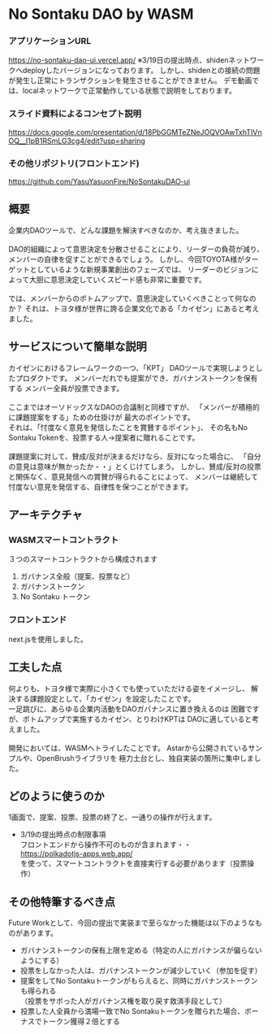 # No Sontaku DAO by WASM

### アプリケーションURL
https://no-sontaku-dao-ui.vercel.app/
※3/19日の提出時点、shidenネットワークへdeployしたバージョンになっております。
しかし、shidenとの接続の問題が発生し正常にトランザクションを発生させることができません。
デモ動画では、localネットワークで正常動作している状態で説明をしております。

### スライド資料によるコンセプト説明
https://docs.google.com/presentation/d/18PbGGMTeZNeJOQVOAwTxhTIVnOQ__I1pB1RSmLG3cg4/edit?usp=sharing

### その他リポジトリ(フロントエンド)
https://github.com/YasuYasuonFire/NoSontakuDAO-ui

## 概要 
企業内DAOツールで、どんな課題を解決すべきなのか、考え抜きました。<br><br>
DAO的組織によって意思決定を分散させることにより、リーダーの負荷が減り、
メンバーの自律を促すことができるでしょう。
しかし、今回TOYOTA様がターゲットとしているような新規事業創出のフェーズでは、
リーダーのビジョンによって大胆に意思決定していくスピード感も非常に重要です。
<br><br>
では、メンバーからのボトムアップで、意思決定していくべきことって何なのか？
それは、トヨタ様が世界に誇る企業文化である「カイゼン」にあると考えました。

## サービスについて簡単な説明
カイゼンにおけるフレームワークの一つ、「KPT」
DAOツールで実現しようとしたプロダクトです。
メンバーだれでも提案ができ、ガバナンストークンを保有する
メンバー全員が投票できます。<br><br>
ここまではオーソドックスなDAOの合議制と同様ですが、
「メンバーが積極的に課題提案をする」ための仕掛けが
最大のポイントです。<br>
それは、「忖度なく意見を発信したことを賞賛するポイント」、
その名もNo Sontaku Tokenを、投票する人→提案者に贈れることです。
<br><br>
課題提案に対して、賛成/反対が決まるだけなら、反対になった場合に、
「自分の意見は意味が無かったか・・」とくじけてしまう。
しかし、賛成/反対の投票と関係なく、意見発信への賞賛が得られることによって、
メンバーは継続して忖度ない意見を発信する、自律性を保つことができます。

## アーキテクチャ
### WASMスマートコントラクト
３つのスマートコントラクトから構成されます
1. ガバナンス全般（提案、投票など）
2. ガバナンストークン
3. No Sontaku トークン
### フロントエンド
next.jsを使用しました。

## 工夫した点
何よりも、トヨタ様で実際に小さくでも使っていただける姿をイメージし、
解決する課題設定として、「カイゼン」を設定したことです。<br>
一足跳びに、あらゆる企業内活動をDAOガバナンスに置き換えるのは
困難ですが、ボトムアップで実施するカイゼン、とりわけKPTは
DAOに適していると考えました。<br><br>
開発においては、WASMへトライしたことです。
Astarから公開されているサンプルや、OpenBrushライブラリを
極力土台とし、独自実装の箇所に集中しました。


## どのように使うのか
1画面で、提案、投票、投票の終了と、一通りの操作が行えます。
* 3/19の提出時点の制限事項<br>
フロントエンドから操作不可のものが含まれます・・<br>
https://polkadotjs-apps.web.app/ <br>
を使って、スマートコントラクトを直接実行する必要があります（投票操作）

## その他特筆するべき点
Future Workとして、今回の提出で実装まで至らなかった機能は以下のようなものがあります。
* ガバナンストークンの保有上限を定める（特定の人にガバナンスが偏らないようにする）
* 投票をしなかった人は、ガバナンストークンが減少していく（参加を促す）
* 提案をしてNo Sontakuトークンがもらえると、同時にガバナンストークンも得られる<br>
（投票をサボった人がガバナンス権を取り戻す救済手段として）
* 投票した人全員から満場一致でNo Sontakuトークンを贈られた場合、ボーナスでトークン獲得２倍とする
